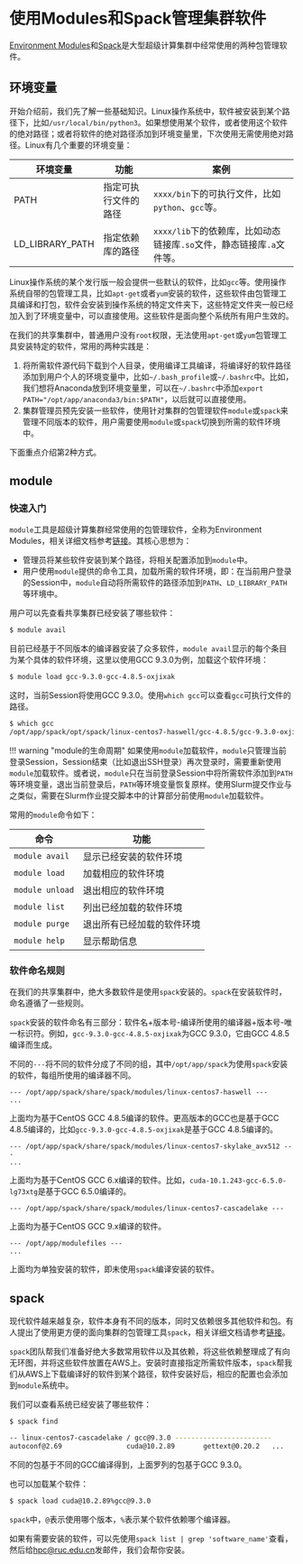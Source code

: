 # 使用Modules和Spack管理集群软件

[Environment Modules](https://modules.readthedocs.io/en/latest/)和[Spack](https://spack.readthedocs.io/en/latest/)是大型超级计算集群中经常使用的两种包管理软件。

## 环境变量

开始介绍前，我们先了解一些基础知识。Linux操作系统中，软件被安装到某个路径下，比如`/usr/local/bin/python3`。如果想使用某个软件，或者使用这个软件的绝对路径；或者将软件的绝对路径添加到环境变量里，下次使用无需使用绝对路径。Linux有几个重要的环境变量：

| 环境变量        | 功能                 | 案例                                                         |
| --------------- | -------------------- | ------------------------------------------------------------ |
| PATH            | 指定可执行文件的路径 | `xxxx/bin`下的可执行文件，比如`python`、`gcc`等。            |
| LD_LIBRARY_PATH | 指定依赖库的路径     | `xxxx/lib`下的依赖库，比如动态链接库`.so`文件，静态链接库`.a`文件等。 |

Linux操作系统的某个发行版一般会提供一些默认的软件，比如`gcc`等。使用操作系统自带的包管理工具，比如`apt-get`或者`yum`安装的软件，这些软件由包管理工具编译和打包，软件会安装到操作系统的特定文件夹下，这些特定文件夹一般已经加入到了环境变量中，可以直接使用。这些软件是面向整个系统所有用户生效的。

在我们的共享集群中，普通用户没有`root`权限，无法使用`apt-get`或`yum`包管理工具安装特定的软件，常用的两种实践是：

1. 将所需软件源代码下载到个人目录，使用编译工具编译，将编译好的软件路径添加到用户个人的环境变量中，比如`~/.bash_profile`或`~/.bashrc`中。比如，我们想将Anaconda放到环境变量里，可以在`~/.bashrc`中添加`export PATH="/opt/app/anaconda3/bin:$PATH"`，以后就可以直接使用。
2. 集群管理员预先安装一些软件，使用针对集群的包管理软件`module`或`spack`来管理不同版本的软件，用户需要使用`module`或`spack`切换到所需的软件环境中。

下面重点介绍第2种方式。

## module

### 快速入门

`module`工具是超级计算集群经常使用的包管理软件，全称为Environment Modules，相关详细文档参考[链接](https://modules.readthedocs.io/en/latest/)。其核心思想为：

* 管理员将某些软件安装到某个路径，将相关配置添加到`module`中。
* 用户使用`module`提供的命令工具，加载所需的软件环境，即：在当前用户登录的Session中，`module`自动将所需软件的路径添加到`PATH`、`LD_LIBRARY_PATH`等环境中。

用户可以先查看共享集群已经安装了哪些软件：

```bash
$ module avail
```

目前已经基于不同版本的编译器安装了众多软件，`module avail`显示的每个条目为某个具体的软件环境，这里以使用GCC 9.3.0为例，加载这个软件环境：

```bash
$ module load gcc-9.3.0-gcc-4.8.5-oxjixak
```

这时，当前Session将使用GCC 9.3.0。使用`which gcc`可以查看`gcc`可执行文件的路径。

```bash
$ which gcc
/opt/app/spack/opt/spack/linux-centos7-haswell/gcc-4.8.5/gcc-9.3.0-oxjixak2sy5mudydbjatzvj4bpveh5jl/bin/gcc
```

!!! warning "module的生命周期"
    如果使用`module`加载软件，`module`只管理当前登录Session，Session结束（比如退出SSH登录）再次登录时，需要重新使用`module`加载软件。或者说，`module`只在当前登录Session中将所需软件添加到`PATH`等环境变量，退出当前登录后，`PATH`等环境变量恢复原样。使用Slurm提交作业与之类似，需要在Slurm作业提交脚本中的计算部分前使用`module`加载软件。

常用的`module`命令如下：

| 命令            | 功能                       |
| --------------- | -------------------------- |
| `module avail`  | 显示已经安装的软件环境     |
| `module load`   | 加载相应的软件环境         |
| `module unload` | 退出相应的软件环境         |
| `module list`   | 列出已经加载的软件环境     |
| `module purge`  | 退出所有已经加载的软件环境 |
| `module help`   | 显示帮助信息               |

### 软件命名规则

在我们的共享集群中，绝大多数软件是使用`spack`安装的。`spack`在安装软件时，命名遵循了一些规则。

`spack`安装的软件命名有三部分：软件名+版本号-编译所使用的编译器+版本号-唯一标识符。例如，`gcc-9.3.0-gcc-4.8.5-oxjixak`为GCC 9.3.0，它由GCC 4.8.5编译而生成。

不同的`---`将不同的软件分成了不同的组，其中`/opt/app/spack`为使用`spack`安装的软件，每组所使用的编译器不同。

```
--- /opt/app/spack/share/spack/modules/linux-centos7-haswell ---
...
```

上面均为基于CentOS GCC 4.8.5编译的软件。更高版本的GCC也是基于GCC 4.8.5编译的，比如`gcc-9.3.0-gcc-4.8.5-oxjixak`是基于GCC 4.8.5编译的。

```
--- /opt/app/spack/share/spack/modules/linux-centos7-skylake_avx512 ---
...
```

上面均为基于CentOS GCC 6.x编译的软件。比如，`cuda-10.1.243-gcc-6.5.0-lg73xtg`是基于GCC 6.5.0编译的。

```
--- /opt/app/spack/share/spack/modules/linux-centos7-cascadelake ---
```

上面均为基于CentOS GCC 9.x编译的软件。

```
--- /opt/app/modulefiles ---
...
```

上面均为单独安装的软件，即未使用`spack`编译安装的软件。

## spack

现代软件越来越复杂，软件本身有不同的版本，同时又依赖很多其他软件和包。有人提出了使用更方便的面向集群的包管理工具`spack`，相关详细文档请参考[链接](https://spack.readthedocs.io/en/latest/)。

`spack`团队帮我们准备好绝大多数常用软件以及其依赖，将这些依赖整理成了有向无环图，并将这些软件放置在AWS上。安装时直接指定所需软件版本，`spack`帮我们从AWS上下载编译好的软件到某个路径，软件安装好后，相应的配置也会添加到`module`系统中。

我们可以查看系统已经安装了哪些软件：

```bash
$ spack find

-- linux-centos7-cascadelake / gcc@9.3.0 ------------------------
autoconf@2.69                cuda@10.2.89       gettext@0.20.2   ...
```

不同的包基于不同的GCC编译得到，上面罗列的包基于GCC 9.3.0。

也可以加载某个软件：

```bash
$ spack load cuda@10.2.89%gcc@9.3.0
```

`spack`中，`@`表示使用哪个版本，`%`表示某个软件依赖哪个编译器。

如果有需要安装的软件，可以先使用`spack list | grep 'software_name'`查看，然后给<hpc@ruc.edu.cn>发邮件，我们会帮你安装。

